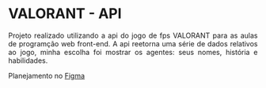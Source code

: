 # VALORANT - API


<p align="justify">Projeto realizado utilizando a api do jogo de fps VALORANT para as aulas de programção web front-end. A api reetorna uma série de dados relativos ao jogo, minha escolha foi mostrar os agentes: seus nomes, história e habilidades.
</p>

<span>Planejamento no <a href="https://www.figma.com/file/yqvOKKt6mozk7OxP2Q3w56/valorant?node-id=0%3A1" target="_blank">Figma</a></span>
